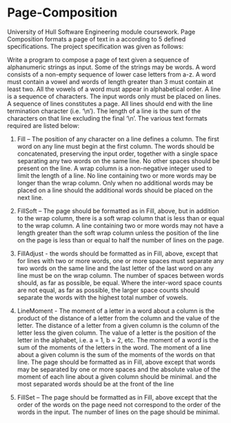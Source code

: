 # Page-Composition
University of Hull Software Engineering module coursework. Page Composition formats a page of text in a according to 5 defined specifications. The project specification was given as follows:

Write a program to compose a page of text given a sequence of alphanumeric strings as
input. Some of the strings may be words. A word consists of a non-empty sequence of
lower case letters from a-z. A word must contain a vowel and words of length greater
than 3 must contain at least two. All the vowels of a word must appear in alphabetical
order. A line is a sequence of characters. The input words only must be placed on lines.
A sequence of lines constitutes a page. All lines should end with the line termination
character (i.e. ‘\n’). The length of a line is the sum of the characters on that line
excluding the final ‘\n’. The various text formats required are listed below:  

1. Fill – The position of any character on a line defines a column. The first word on any
line must begin at the first column. The words should be concatenated, preserving the
input order, together with a single space separating any two words on the same line.
No other spaces should be present on the line. A wrap column is a non-negative
integer used to limit the length of a line. No line containing two or more words may
be longer than the wrap column. Only when no additional words may be placed on a
line should the additional words should be placed on the next line.  

2. FillSoft – The page should be formatted as in Fill, above, but in addition to the wrap
column, there is a soft wrap column that is less than or equal to the wrap column. A
line containing two or more words may not have a length greater than the soft wrap
column unless the position of the line on the page is less than or equal to half the
number of lines on the page.  

3. FillAdjust - the words should be formatted as in Fill, above, except that for lines with
two or more words, one or more spaces must separate any two words on the same
line and the last letter of the last word on any line must be on the wrap column. The
number of spaces between words should, as far as possible, be equal. Where the
inter-word space counts are not equal, as far as possible, the larger space counts
should separate the words with the highest total number of vowels.  

4. LineMoment - The moment of a letter in a word about a column is the product of the
distance of a letter from the column and the value of the letter. The distance of a
letter from a given column is the column of the letter less the given column. The
value of a letter is the position of the letter in the alphabet, i.e. a = 1, b = 2, etc. The
moment of a word is the sum of the moments of the letters in the word. The moment
of a line about a given column is the sum of the moments of the words on that line.
The page should be formatted as in Fill, above except that words may be separated by
one or more spaces and the absolute value of the moment of each line about a given
column should be minimal. and the most separated words should be at the front of the
line  

5. FillSet – The page should be formatted as in Fill, above except that the order of the
words on the page need not correspond to the order of the words in the input. The
number of lines on the page should be minimal.
